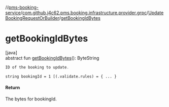 //[pms-booking-service](../../../index.md)/[com.github.j4c62.pms.booking.infrastructure.provider.grpc](../index.md)/[UpdateBookingRequestOrBuilder](index.md)/[getBookingIdBytes](get-booking-id-bytes.md)

# getBookingIdBytes

[java]\
abstract fun [getBookingIdBytes](get-booking-id-bytes.md)(): ByteString

```kotlin
ID of the booking to update.

```

`string bookingId = 1 [(.validate.rules) = { ... }`

#### Return

The bytes for bookingId.